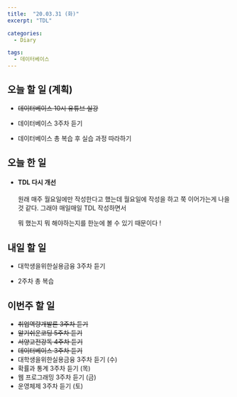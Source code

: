 ```yaml
---
title:  "20.03.31 (화)"
excerpt: "TDL"

categories:
  - Diary

tags:
  - 데이터베이스
---
```


## 오늘 할 일 (계획)

- ~~데이터베이스 10시 유튜브 실강~~
- 데이터베이스 3주차 듣기

- 데이터베이스 총 복습 후 실습 과정 따라하기



## 오늘 한 일

- #### TDL 다시 개선

  원래 매주 월요일에만 작성한다고 했는데 월요일에 작성을 하고 쭉 이어가는게 나을 것 같다. 그래야 매일매일 TDL 작성하면서
  
  뭐 했는지 뭐 해야하는지를 한눈에 볼 수 있기 때문이다 !
  
  


## 내일 할 일

- 대학생을위한실용금융 3주차 듣기

- 2주차 총 복습

  

## 이번주 할 일

- ~~취업역량개발론 3주차 듣기~~
- ~~알기쉬운코딩 5주차 듣기~~
- ~~서양고전강독 4주차 듣기~~
- ~~데이터베이스 3주차 듣기~~
- 대학생을위한실용금융 3주차 듣기 (수)
- 확률과 통계 3주차 듣기 (목)
- 웹 프로그래밍 3주차 듣기 (금)
- 운영체제 3주차 듣기 (토)
